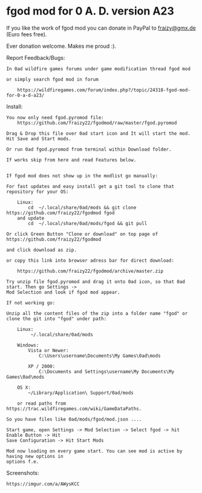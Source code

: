 # fgod mod for 0 A. D. version A23

If you like the work of fgod mod you can donate in PayPal to fraizy@gmx.de (Euro fees free).

Ever donation welcome. Makes me proud :).


Report Feedback/Bugs:

    In 0ad wildfire games forums under game modification thread fgod mod

    or simply search fgod mod in forum

        https://wildfiregames.com/forum/index.php?/topic/24318-fgod-mod-for-0-a-d-a23/


Install:

    You now only need fgod.pyromod file:
        https://github.com/fraizy22/fgodmod/raw/master/fgod.pyromod

    Drag & Drop this file over 0ad start icon and It will start the mod. Hit Save and Start mods.

    Or run 0ad fgod.pyromod from terminal within Download folder.

    If works skip from here and read Features below.


    If fgod mod does not show up in the modlist go manually:

    For fast updates and easy install get a git tool to clone that repository for your OS:

        Linux:
            cd  ~/.local/share/0ad/mods && git clone https://github.com/fraizy22/fgodmod fgod
        and update
            cd  ~/.local/share/0ad/mods/fgod && git pull            

    Or click Green Button "Clone or download" on top page of https://github.com/fraizy22/fgodmod

    and click download as zip.

    or copy this link into browser adress bar for direct download:
        
        https://github.com/fraizy22/fgodmod/archive/master.zip

    Try unzip file fgod.pyromod and drag it onto 0ad icon, so that 0ad start. Then go Settings ->
    Mod Selection and look if fgod mod appear.

    If not working go:

    Unzip all the content files of the zip into a folder name "fgod" or clone the git into "fgod" under path:

        Linux:
             ~/.local/share/0ad/mods

        Windows:
            Vista or Newer:
                C:\Users\username\Documents\My Games\0ad\mods

            XP / 2000:
                C:\Documents and Settings\username\My Documents\My Games\0ad\mods

        OS X:
            ~/Library/Application\ Support/0ad/mods

        or read paths from https://trac.wildfiregames.com/wiki/GameDataPaths.

    So you have files like 0ad/mods/fgod/mod.json ....

    Start game, open Settings -> Mod Selection -> Select fgod -> hit Enable Button -> Hit
    Save Configuration -> Hit Start Mods

    Mod now loading on every game start. You can see mod is active by having new options in
    options f.e.


Screenshots:


    https://imgur.com/a/AWysKCC
